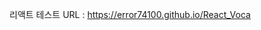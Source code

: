 리액트 테스트
URL : <a href="https://error74100.github.io/React_Voca">https://error74100.github.io/React_Voca</a>
